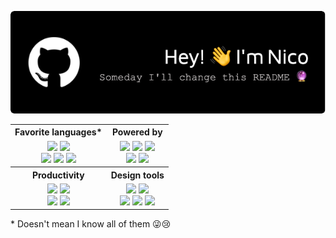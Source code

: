 <p align="center">
  <img src="./github-header-image.png"/>
</p>

<table align="center">
  <tr>
    <th>Favorite languages*</th>
    <th>Powered by</th>
  </tr>
  <tr align="center">
    <td>
      <img src="https://img.shields.io/badge/python-3670A0?style=for-the-badge&logo=python&logoColor=ffdd54" />
      <img src="https://img.shields.io/badge/javascript-F7DF1E.svg?style=for-the-badge&logo=javascript&logoColor=white" />
      <br>
      <img src="https://img.shields.io/badge/rust-000000.svg?style=for-the-badge&logo=rust&logoColor=white" />
      <img src="https://img.shields.io/badge/c++-00599C.svg?style=for-the-badge&logo=c++&logoColor=white" />
      <img src="https://img.shields.io/badge/go-00ADD8.svg?style=for-the-badge&logo=go&logoColor=white" />
    </td>
    <td>
      <img src="https://img.shields.io/badge/github-%23121011.svg?style=for-the-badge&logo=github&logoColor=white" />
      <img src="https://img.shields.io/badge/VS%20Code-0078d7.svg?style=for-the-badge&logo=visual-studio-code&logoColor=white" />
      <img src="https://img.shields.io/badge/jupyter-orange.svg?style=for-the-badge&logo=jupyter&logoColor=white" />
      <br>
      <img src="https://img.shields.io/badge/MacBook_Pro_14-999999?style=for-the-badge&logo=apple&logoColor=white" />
      <img src="https://img.shields.io/badge/docker-2496ED.svg?style=for-the-badge&logo=docker&logoColor=white" />
    </td>
  </tr>
  <tr>
    <th>Productivity</th>
    <th>Design tools</th>
  </tr>
  <tr>
    <td align="center">
      <img src="https://img.shields.io/badge/slack-4A154B?style=for-the-badge&logo=slack&logoColor=white" />
      <img src="https://img.shields.io/badge/Gmail-EA4335?style=for-the-badge&logo=gmail&logoColor=white" />
      <br>
      <img src="https://img.shields.io/badge/Calendar-4285F4?style=for-the-badge&logo=google-calendar&logoColor=white" />
      <img src="https://img.shields.io/badge/markdown-black.svg?style=for-the-badge&logo=markdown&logoColor=white" /></td>    </td>
    <td align="center">
      <img src="https://img.shields.io/badge/affinityphoto-%237E4DD2.svg?style=for-the-badge&logo=affinity-photo&logoColor=white" />
      <img src="https://img.shields.io/badge/figma-5551FF.svg?style=for-the-badge&logo=figma&logoColor=white" />
      <br>
      <img src="https://img.shields.io/badge/dribbble-EA4C89.svg?style=for-the-badge&logo=dribbble&logoColor=white" />
      <img src="https://img.shields.io/badge/unsplash-000000.svg?style=for-the-badge&logo=unsplash&logoColor=white" />
      <img src="https://img.shields.io/badge/pexels-05A081.svg?style=for-the-badge&logo=pexels&logoColor=white" />
    </td>
  </tr>
</table>

\* Doesn't mean I know all of them 😜😢
